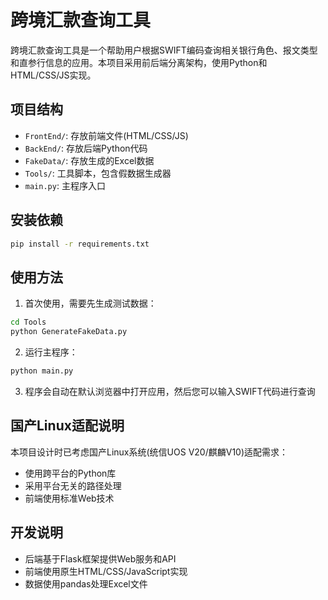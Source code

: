 # 跨境汇款查询工具

跨境汇款查询工具是一个帮助用户根据SWIFT编码查询相关银行角色、报文类型和直参行信息的应用。本项目采用前后端分离架构，使用Python和HTML/CSS/JS实现。

## 项目结构

- `FrontEnd/`: 存放前端文件(HTML/CSS/JS)
- `BackEnd/`: 存放后端Python代码
- `FakeData/`: 存放生成的Excel数据
- `Tools/`: 工具脚本，包含假数据生成器
- `main.py`: 主程序入口

## 安装依赖

```bash
pip install -r requirements.txt
```

## 使用方法

1. 首次使用，需要先生成测试数据：

```bash
cd Tools
python GenerateFakeData.py
```

2. 运行主程序：

```bash
python main.py
```

3. 程序会自动在默认浏览器中打开应用，然后您可以输入SWIFT代码进行查询

## 国产Linux适配说明

本项目设计时已考虑国产Linux系统(统信UOS V20/麒麟V10)适配需求：

- 使用跨平台的Python库
- 采用平台无关的路径处理
- 前端使用标准Web技术

## 开发说明

- 后端基于Flask框架提供Web服务和API
- 前端使用原生HTML/CSS/JavaScript实现
- 数据使用pandas处理Excel文件 
